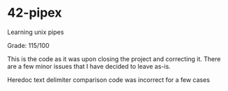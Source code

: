 # 42-pipex
Learning unix pipes

Grade: 115/100

This is the code as it was upon closing the project and correcting it. There are a few minor issues that I have decided to leave as-is.

Heredoc text delimiter comparison code was incorrect for a few cases
